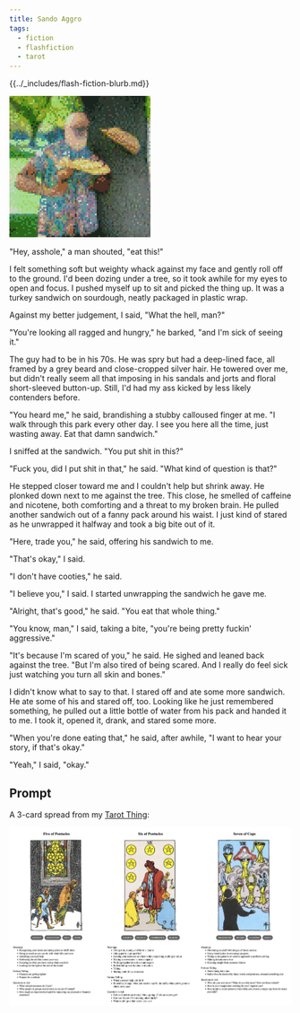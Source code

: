 ```yaml
---
title: Sando Aggro
tags:
  - fiction
  - flashfiction
  - tarot
---
```


{{../_includes/flash-fiction-blurb.md}}

<!--more-->

<img src="./cover.png" class="fullwidth" />

"Hey, asshole," a man shouted, "eat this!"

I felt something soft but weighty whack against my face and gently roll off to the ground. I'd been dozing under a tree, so it took awhile for my eyes to open and focus. I pushed myself up to sit and picked the thing up. It was a turkey sandwich on sourdough, neatly packaged in plastic wrap.

Against my better judgement, I said, "What the hell, man?"

"You're looking all ragged and hungry," he barked, "and I'm sick of seeing it."

The guy had to be in his 70s. He was spry but had a deep-lined face, all framed by a grey beard and close-cropped silver hair. He towered over me, but didn't really seem all that imposing in his sandals and jorts and floral short-sleeved button-up. Still, I'd had my ass kicked by less likely contenders before.

"You heard me," he said, brandishing a stubby calloused finger at me. "I walk through this park every other day. I see you here all the time, just wasting away. Eat that damn sandwich."

I sniffed at the sandwich. "You put shit in this?"

"Fuck you, did I put shit in that," he said. "What kind of question is that?"

He stepped closer toward me and I couldn't help but shrink away. He plonked down next to me against the tree. This close, he smelled of caffeine and nicotene, both comforting and a threat to my broken brain. He pulled another sandwich out of a fanny pack around his waist. I just kind of stared as he unwrapped it halfway and took a big bite out of it.

"Here, trade you," he said, offering his sandwich to me.

"That's okay," I said.

"I don't have cooties," he said.

"I believe you," I said. I started unwrapping the sandwich he gave me.

"Alright, that's good," he said. "You eat that whole thing."

"You know, man," I said, taking a bite, "you're being pretty fuckin' aggressive."

"It's because I'm scared of you," he said. He sighed and leaned back against the tree. "But I'm also tired of being scared. And I really do feel sick just watching you turn all skin and bones."

I didn't know what to say to that. I stared off and ate some more sandwich. He ate some of his and stared off, too. Looking like he just remembered something, he pulled out a little bottle of water from his pack and handed it to me. I took it, opened it, drank, and stared some more.

"When you're done eating that," he said, after awhile, "I want to hear your story, if that's okay." 

"Yeah," I said, "okay."

## Prompt

A 3-card spread from my [Tarot Thing](https://lmorchard.github.io/tarot-thing/):

![](2022-06-16.png)
